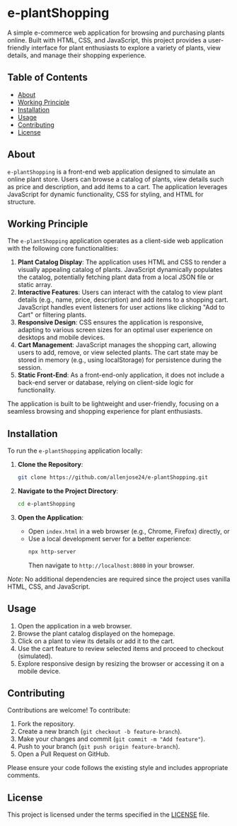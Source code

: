 # e-plantShopping

A simple e-commerce web application for browsing and purchasing plants online. Built with HTML, CSS, and JavaScript, this project provides a user-friendly interface for plant enthusiasts to explore a variety of plants, view details, and manage their shopping experience.

## Table of Contents

- [About](#about)
- [Working Principle](#working-principle)
- [Installation](#installation)
- [Usage](#usage)
- [Contributing](#contributing)
- [License](#license)

## About

`e-plantShopping` is a front-end web application designed to simulate an online plant store. Users can browse a catalog of plants, view details such as price and description, and add items to a cart. The application leverages JavaScript for dynamic functionality, CSS for styling, and HTML for structure.


## Working Principle

The `e-plantShopping` application operates as a client-side web application with the following core functionalities:

1. **Plant Catalog Display**: The application uses HTML and CSS to render a visually appealing catalog of plants. JavaScript dynamically populates the catalog, potentially fetching plant data from a local JSON file or static array.
2. **Interactive Features**: Users can interact with the catalog to view plant details (e.g., name, price, description) and add items to a shopping cart. JavaScript handles event listeners for user actions like clicking "Add to Cart" or filtering plants.
3. **Responsive Design**: CSS ensures the application is responsive, adapting to various screen sizes for an optimal user experience on desktops and mobile devices.
4. **Cart Management**: JavaScript manages the shopping cart, allowing users to add, remove, or view selected plants. The cart state may be stored in memory (e.g., using localStorage) for persistence during the session.
5. **Static Front-End**: As a front-end-only application, it does not include a back-end server or database, relying on client-side logic for functionality.

The application is built to be lightweight and user-friendly, focusing on a seamless browsing and shopping experience for plant enthusiasts.

## Installation

To run the `e-plantShopping` application locally:

1. **Clone the Repository**:
   ```bash
   git clone https://github.com/allenjose24/e-plantShopping.git
   ```

2. **Navigate to the Project Directory**:
   ```bash
   cd e-plantShopping
   ```

3. **Open the Application**:
   - Open `index.html` in a web browser (e.g., Chrome, Firefox) directly, or
   - Use a local development server for a better experience:
     ```bash
     npx http-server
     ```
     Then navigate to `http://localhost:8080` in your browser.

*Note*: No additional dependencies are required since the project uses vanilla HTML, CSS, and JavaScript.

## Usage

1. Open the application in a web browser.
2. Browse the plant catalog displayed on the homepage.
3. Click on a plant to view its details or add it to the cart.
4. Use the cart feature to review selected items and proceed to checkout (simulated).
5. Explore responsive design by resizing the browser or accessing it on a mobile device.

## Contributing

Contributions are welcome! To contribute:

1. Fork the repository.
2. Create a new branch (`git checkout -b feature-branch`).
3. Make your changes and commit (`git commit -m "Add feature"`).
4. Push to your branch (`git push origin feature-branch`).
5. Open a Pull Request on GitHub.

Please ensure your code follows the existing style and includes appropriate comments.

## License

This project is licensed under the terms specified in the [LICENSE](LICENSE) file.
